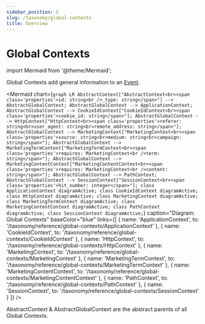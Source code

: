 ```yaml
---
sidebar_position: 2
slug: /taxonomy/global-contexts
title: Overview
---
```


# Global Contexts

import Mermaid from '@theme/Mermaid';

Global Contexts add general information to an [Event](/tracking/core-concepts/events.md). 

<Mermaid chart={`
	graph LR
        AbstractContext["AbstractContext<br><span class='properties'>id: string<br />_type: string</span>"] --> AbstractGlobalContext;
        AbstractGlobalContext --> ApplicationContext;
        AbstractGlobalContext --> CookieIdContext["CookieIdContext<br><span class='properties'>cookie_id: string</span>"];
        AbstractGlobalContext --> HttpContext["HttpContext<br><span class='properties'>referer: string<br>user_agent: string<br>remote_address: string</span>"];
        AbstractGlobalContext --> MarketingContext["MarketingContext<br><span class='properties'>source: string<br>medium: string<br>campaign: string</span>"];
        AbstractGlobalContext --> MarketingTermContext["MarketingTermContext<br><span class='properties'>requires: MarketingContext<br />term: string</span>"];
        AbstractGlobalContext --> MarketingContentContext["MarketingContentContext<br><span class='properties'>requires: MarketingContext<br />content: string</span>"];
        AbstractGlobalContext --> PathContext;
        AbstractGlobalContext --> SessionContext["SessionContext<br><span class='properties'>hit_number: integer</span>"];
    class ApplicationContext diagramActive;
    class CookieIdContext diagramActive;
    class HttpContext diagramActive;
    class MarketingContext diagramActive;
    class MarketingTermContext diagramActive;
    class MarketingContentContext diagramActive;
    class PathContext diagramActive;
    class SessionContext diagramActive;
`} 
  caption="Diagram: Global Contexts" 
  baseColor="blue" 
  links={[
    { name: 'ApplicationContext', to: '/taxonomy/reference/global-contexts/ApplicationContext' },
    { name: 'CookieIdContext', to: '/taxonomy/reference/global-contexts/CookieIdContext' },
    { name: 'HttpContext', to: '/taxonomy/reference/global-contexts/HttpContext' },
    { name: 'MarketingContext', to: '/taxonomy/reference/global-contexts/MarketingContext' },
    { name: 'MarketingTermContext', to: '/taxonomy/reference/global-contexts/MarketingTermContext' },
    { name: 'MarketingContentContext', to: '/taxonomy/reference/global-contexts/MarketingContentContext' },
    { name: 'PathContext', to: '/taxonomy/reference/global-contexts/PathContext' },
    { name: 'SessionContext', to: '/taxonomy/reference/global-contexts/SessionContext' }
  ]}
/>

AbstractContext & AbstractGlobalContext are the abstract parents of all Global Contexts.